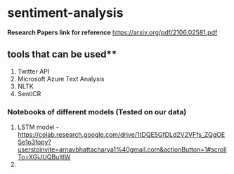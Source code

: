 # sentiment-analysis
**Research Papers link for reference**
https://arxiv.org/pdf/2106.02581.pdf

## tools that can be used**
1. Twitter API
2. Microsoft Azure Text Analysis
3. NLTK
4. SentiCR

### Notebooks of different models (Tested on our data)
1. LSTM model - https://colab.research.google.com/drive/1tDQE5GfDLd2V2VFfs_ZQgOESe1o3fopy?userstoinvite=arnavbhattacharya1%40gmail.com&actionButton=1#scrollTo=XGjJUQBuItlW
2. 
